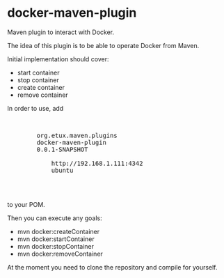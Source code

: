 docker-maven-plugin
===================

Maven plugin to interact with Docker.

The idea of this plugin is to be able to operate Docker from Maven.

Initial implementation should cover:

- start container
- stop container
- create container
- remove container

In order to use, add 

<pre>
  <plugins>
    <plugin>
        <groupId>org.etux.maven.plugins</groupId>
        <artifactId>docker-maven-plugin</artifactId>
        <version>0.0.1-SNAPSHOT</version>
        <configuration>
            <url>http://192.168.1.111:4342</url>
            <containerImage>ubuntu</containerImage>
        </configuration>
    </plugin>
  </plugins>
</pre>

to your POM.

Then you can execute any goals:

* mvn docker:createContainer
* mvn docker:startContainer
* mvn docker:stopContainer
* mvn docker:removeContainer

At the moment you need to clone the repository and compile for yourself.
